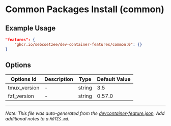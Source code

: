 
# Common Packages Install (common)



## Example Usage

```json
"features": {
    "ghcr.io/sebcoetzee/dev-container-features/common:0": {}
}
```

## Options

| Options Id | Description | Type | Default Value |
|-----|-----|-----|-----|
| tmux_version | - | string | 3.5 |
| fzf_version | - | string | 0.57.0 |



---

_Note: This file was auto-generated from the [devcontainer-feature.json](https://github.com/sebcoetzee/dev-container-features/blob/main/src/common/devcontainer-feature.json).  Add additional notes to a `NOTES.md`._
